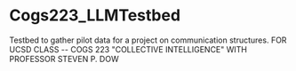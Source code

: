 # Cogs223_LLMTestbed

Testbed to gather pilot data for a project on communication structures. FOR UCSD CLASS -- COGS 223 "COLLECTIVE INTELLIGENCE" WITH PROFESSOR STEVEN P. DOW
